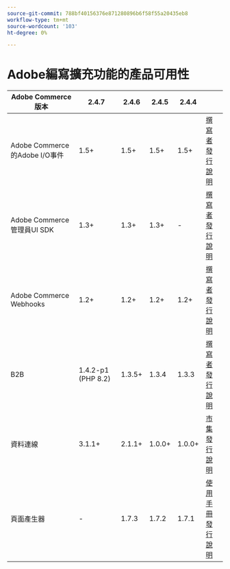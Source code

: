 ```yaml
---
source-git-commit: 788bf40156376e871280896b6f58f55a20435eb8
workflow-type: tm+mt
source-wordcount: '103'
ht-degree: 0%

---
```

# Adobe編寫擴充功能的產品可用性


<table style="table-layout:auto">
  <thead>
    <tr>
      <th>Adobe Commerce版本</th>
      <th>2.4.7</th>
      <th>2.4.6</th>
      <th>2.4.5</th>
      <th>2.4.4</th>
      <th></th>
    </tr>
  </thead>
  <tbody>
      <tr>
          <td>Adobe Commerce的Adobe I/O事件</td>
          <td>1.5+</td>
          <td>1.5+</td>
          <td>1.5+</td>
          <td>1.5+</td>
          <td>
              <a href="https://developer.adobe.com/commerce/extensibility/events/installation/">撰寫者</a><br/>
              <a href="https://developer.adobe.com/commerce/extensibility/events/release-notes/">發行說明</a><br/>
          </td>
      </tr>
      <tr>
          <td>Adobe Commerce管理員UI SDK</td>
          <td>1.3+</td>
          <td>1.3+</td>
          <td>1.3+</td>
          <td>-</td>
          <td>
              <a href="https://developer.adobe.com/commerce/extensibility/admin-ui-sdk/installation/">撰寫者</a><br/>
              <a href="https://developer.adobe.com/commerce/extensibility/admin-ui-sdk/release-notes/">發行說明</a><br/>
          </td>
      </tr>
      <tr>
          <td>Adobe Commerce Webhooks</td>
          <td>1.2+</td>
          <td>1.2+</td>
          <td>1.2+</td>
          <td>1.2+</td>
          <td>
              <a href="https://developer.adobe.com/commerce/extensibility/webhooks/installation/">撰寫者</a><br/>
              <a href="https://developer.adobe.com/commerce/extensibility/webhooks/release-notes/">發行說明</a><br/>
          </td>
      </tr>
      <tr>
          <td>B2B</td>
          <td>1.4.2-p1 (PHP 8.2)</td>
          <td>1.3.5+</td>
          <td>1.3.4</td>
          <td>1.3.3</td>
          <td>
              <a href="https://experienceleague.adobe.com/docs/commerce-admin/b2b/install.html">撰寫者</a><br/>
              <a href="https://experienceleague.adobe.com/docs/commerce-admin/b2b/release-notes.html">發行說明</a><br/>
          </td>
      </tr>
      <tr>
          <td>資料連線</td>
          <td>3.1.1+</td>
          <td>2.1.1+</td>
          <td>1.0.0+</td>
          <td>1.0.0+</td>
          <td>
              <a href="https://commercemarketplace.adobe.com/magento-experience-platform-connector.html">市集</a><br/>
              <a href="https://experienceleague.adobe.com/docs/commerce-merchant-services/data-connection/release-notes.html">發行說明</a><br/>
          </td>
      </tr>
      <tr>
          <td>頁面產生器</td>
          <td>-</td>
          <td>1.7.3</td>
          <td>1.7.2</td>
          <td>1.7.1</td>
          <td>
              <a href="https://experienceleague.adobe.com/docs/commerce-admin/page-builder/guide-overview.html">使用手冊</a><br/>
              <a href="https://experienceleague.adobe.com/docs/commerce-admin/page-builder/release-notes.html">發行說明</a><br/>
          </td>
      </tr>
  </tbody>
</table>
